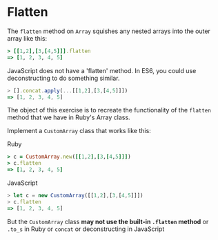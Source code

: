 # Flatten

The `flatten` method on `Array` squishes any nested
arrays into the outer array like this:

```ruby
> [[1,2],[3,[4,5]]].flatten
=> [1, 2, 3, 4, 5]
```

JavaScript does not have a 'flatten' method. In ES6,  you could use deconstructing to do something similar.

```js
> [].concat.apply(...[[1,2],[3,[4,5]]])
=> [1, 2, 3, 4, 5]
```

The object of this exercise is to recreate the functionality of the
`flatten` method that we have in Ruby's Array class.

Implement a `CustomArray` class that works like this:

Ruby
```ruby
> c = CustomArray.new([[1,2],[3,[4,5]]])
> c.flatten
=> [1, 2, 3, 4, 5]
```

JavaScript
```javascript
> let c = new CustomArray([[1,2],[3,[4,5]]])
> c.flatten
=> [1, 2, 3, 4, 5]
```

But the `CustomArray` class **may not use the
built-in `.flatten` method** or `.to_s` in Ruby or `concat` or deconstructing in JavaScript
